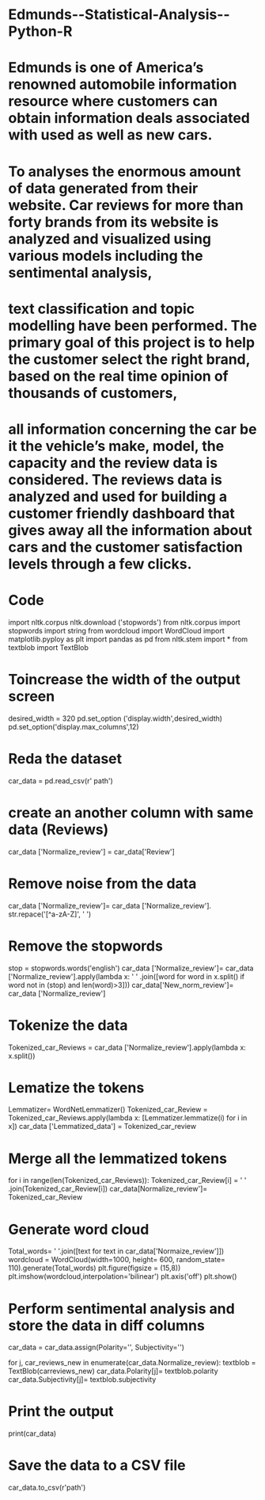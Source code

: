 # Edmunds--Statistical-Analysis--Python-R
# Edmunds is one of America’s renowned automobile information resource where customers can obtain information deals associated with used as well as new cars. 
# To analyses the enormous amount of data generated from their website. Car reviews for more than forty brands from its website is analyzed and visualized using various models including the sentimental analysis, 
# text classification and topic modelling have been performed. The primary goal of this project is to help the customer select the right brand, based on the real time opinion of thousands of customers, 
# all information concerning the car be it the vehicle’s make, model, the capacity and the review data is considered. The reviews data is analyzed and used for building a customer friendly dashboard that gives away all the information about cars and the customer satisfaction levels through a few clicks.

# Code

import nltk.corpus
nltk.download ('stopwords')
from nltk.corpus import stopwords
import string
from wordcloud import WordCloud
import matplotlib.pyploy as plt
import pandas as pd
from nltk.stem import *
from textblob import TextBlob

# Toincrease the width of the output screen
desired_width = 320
pd.set_option ('display.width',desired_width)
pd.set_option('display.max_columns',12)

# Reda the dataset
car_data = pd.read_csv(r' path')
# create an another column with same data (Reviews)
car_data ['Normalize_review'] = car_data['Review']

# Remove noise from the data

car_data ['Normalize_review']= car_data ['Normalize_review']. str.repace('[^a-zA-Z]', ' ')

# Remove the stopwords
stop = stopwords.words('english')
car_data ['Normalize_review']= car_data ['Normalize_review'].apply(lambda x: ' ' .join([word for word in x.split() if word not in (stop) and len(word)>3]))
car_data['New_norm_review']= car_data ['Normalize_review']

# Tokenize the data
Tokenized_car_Reviews = car_data ['Normalize_review'].apply(lambda x: x.split())

# Lematize the tokens
Lemmatizer= WordNetLemmatizer()
Tokenized_car_Review = Tokenized_car_Reviews.apply(lambda x: [Lemmatizer.lemmatize(i) for i in x])
car_data ['Lemmatized_data'] = Tokenized_car_review

# Merge all the lemmatized tokens

for i in range(len(Tokenized_car_Reviews)):
         Tokenized_car_Review[i] = ' ' .join(Tokenized_car_Review[i])
car_data[Normalize_review']= Tokenized_car_Review


# Generate word cloud
Total_words= ' '.join([text for text in car_data['Normaize_review']])
wordcloud = WordCloud(width=1000, height= 600, random_state= 110).generate(Total_words)
plt.figure(figsize = (15,8))
plt.imshow(wordcloud,interpolation='bilinear')
plt.axis('off')
plt.show()


# Perform sentimental analysis and store the data in diff columns
car_data = car_data.assign(Polarity='', Subjectivity='')

for j, car_reviews_new in enumerate(car_data.Normalize_review):
      textblob = TextBlob(carreviews_new)
      car_data.Polarity[j]= textblob.polarity
      car_data.Subjectivity[j]= textblob.subjectivity


# Print the output
print(car_data)

# Save the data to a CSV file
car_data.to_csv(r'path')






